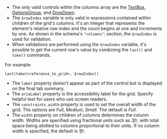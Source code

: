 - The only valid controls within the columns array are the [TextBox](https://docs.microsoft.com/en-us/azure/azure-resource-manager/managed-applications/microsoft-common-textbox), [OptionsGroup](https://docs.microsoft.com/en-us/azure/azure-resource-manager/managed-applications/microsoft-common-optionsgroup), and [DropDown](https://docs.microsoft.com/en-us/azure/azure-resource-manager/managed-applications/microsoft-common-dropdown).
- The `$rowIndex` variable is only valid in expressions contained within children of the grid's columns. It's an integer that represents the element's relative row index and the count begins at one and increments by one. As shown in the schema's `"columns"`: section, the `$rowIndex` is used for validation.
- When validations are performed using the `$rowIndex` variable, it's possible to get the current row's value by combining the `last()` and `take()` commands.

For example:

`last(take(<reference_to_grid>, $rowIndex))`

- The `label` property doesn't appear as part of the control but is displayed on the final tab summary.
- The `ariaLabel` property is the accessibility label for the grid. Specify helpful text for users who use screen readers.
- The `constraints.width` property is used to set the overall width of the grid. The options are *Full*, *Medium*, *Small*. The default is *Full*.
- The `width` property on children of columns determines the column width. Widths are specified using fractional units such as *3fr*, with total space being allotted to columns proportional to their units. If no column width is specified, the default is *1fr*.
